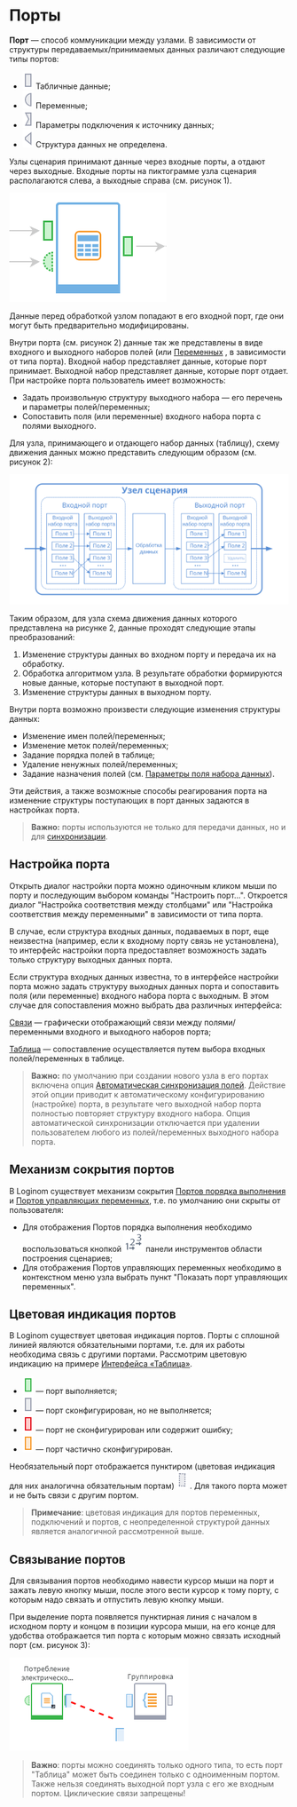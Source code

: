 # Порты

**Порт** — способ коммуникации между узлами. В зависимости от структуры передаваемых/принимаемых данных различают следующие типы портов:

* ![](../../media/app/icons/ports/input-table-inactive.svg) Табличные данные;
* ![](../../media/app/icons/ports/input-variable-inactive.svg) Переменные;
* ![](../../media/app/icons/ports/input-connection-inactive.svg) Параметры подключения к источнику данных;
* ![](../../media/app/icons/ports/input-model-inactive.svg) Структура данных не определена.

Узлы сценария принимают данные через входные порты, а отдают через выходные. Входные порты на пиктограмме узла сценария располагаются слева, а выходные справа (см. рисунок 1).

![Узел сценария с двумя входными и одним выходным портом.](ports-1.png)

Данные перед обработкой узлом попадают в его входной порт, где они могут быть предварительно модифицированы.

Внутри порта (см. рисунок 2) данные так же представлены в виде входного и выходного наборов полей (или [Переменных](../variables/README.md)
, в зависимости от типа порта). Входной набор представляет данные, которые порт принимает. Выходной набор представляет данные, которые порт отдает. При настройке порта пользователь имеет возможность:

* Задать произвольную структуру выходного набора — его перечень и параметры полей/переменных;
* Сопоставить поля (или переменные) входного набора порта с полями выходного.

Для узла, принимающего и отдающего набор данных (таблицу), схему движения данных можно представить следующим образом (см. рисунок 2):

![Схема движения данных для узла, принимающего и отдающего набор данных (таблицу).](ports-2.svg)

Таким образом, для узла схема движения данных которого представлена на рисунке 2, данные проходят следующие этапы преобразований:

1. Изменение структуры данных во входном порту и передача их на обработку.
1. Обработка алгоритмом узла. В результате обработки формируются новые данные, которые поступают в выходной порт.
1. Изменение структуры данных в выходном порту.

Внутри порта возможно произвести следующие изменения структуры данных:

* Изменение имен полей/переменных;
* Изменение меток полей/переменных;
* Задание порядка полей в таблице;
* Удаление ненужных полей/переменных;
* Задание назначения полей (см. [Параметры поля набора данных](../../data/datasetfieldoptions.md)).

Эти действия, а также возможные способы реагирования порта на изменение структуры поступающих в порт данных задаются в настройках порта.

>**Важно:**
>порты используются не только для передачи данных, но и для [синхронизации](../ports/field-synchronization.md).

## Настройка порта

Открыть диалог настройки порта можно одиночным кликом мыши по порту и последующим выбором команды "Настроить порт…". Откроется диалог "Настройка соответствия между столбцами" или "Настройка соответствия между переменными" в зависимости от типа порта.

В случае, если структура входных данных, подаваемых в порт, еще неизвестна (например, если к входному порту связь не установлена), то интерфейс настройки порта предоставляет возможность задать только структуру выходных данных порта.

Если структура входных данных известна, то в интерфейсе настройки порта можно задать структуру выходных данных порта и сопоставить поля (или переменные) входного набора порта с выходным. В этом случае для сопоставления можно выбрать два различных интерфейса:

[Связи](../ports/interface-relations.md) — графически отображающий связи между полями/переменными входного и выходного наборов порта;

[Таблица](../ports/interface-table.md) — сопоставление осуществляется путем выбора входных полей/переменных в таблице.

>**Важно:**
>по умолчанию при создании нового узла в его портах включена опция [Автоматическая синхронизация полей](../ports/field-synchronization.md). Действие этой опции приводит к автоматическому конфигурированию (настройке) порта, в результате чего выходной набор порта полностью повторяет структуру входного набора. Опция автоматической синхронизации отключается при удалении пользователем любого из полей/переменных выходного набора порта.

## Механизм сокрытия портов

В Loginom существует механизм сокрытия [Портов порядка выполнения](../ports/service-ports.md) и [Портов управляющих переменных](../variables/control-variables.md), т.е. по умолчанию они скрыты от пользователя:

* Для отображения Портов порядка выполнения необходимо воспользоваться кнопкой ![](../../media/app/icons/toolbar-18/toolbar-18-62.svg)
панели инструментов области построения сценариев;
* Для отображения Портов управляющих переменных необходимо в контекстном меню узла выбрать пункт "Показать порт управляющих переменных".

## Цветовая индикация портов

В Loginom существует цветовая индикация портов. Порты с сплошной линией являются обязательными портами, т.е. для их работы необходима связь с другими портами. Рассмотрим цветовую индикацию на примере [Интерфейса «Таблица»](./interface-table.md).

* ![](../../media/app/icons/ports/input-table-active.svg) — порт выполняется;
* ![](../../media/app/icons/ports/input-table-inactive.svg) — порт сконфигурирован, но не выполняется;
* ![](../../media/app/icons/ports/input-table-error.svg) — порт не сконфигурирован или содержит ошибку;
* ![](../../media/app/icons/ports/input-table-warning.svg) — порт частично сконфигурирован.

Необязательный порт отображается пунктиром (цветовая индикация для них аналогична обязательным портам)
![](../../media/app/icons/ports/optiona-output-table-inactive.svg)
. Для такого порта может и не быть связи с другим портом.

>**Примечание**: цветовая индикация для портов переменных, подключений и портов, с неопределенной структурой данных является аналогичной рассмотренной выше.

## Связывание портов

Для связывания портов необходимо навести курсор мыши на порт и зажать левую кнопку мыши, после этого вести курсор к тому порту, с которым надо связать и отпустить левую кнопку мыши.

При выделение порта появляется пунктирная линия с началом в исходном порту и концом в позиции курсора мыши, на его конце для удобства отображается тип порта с которым можно связать исходный порт (см. рисунок 3):

![Соединение портов.](ports-3.png)

>**Важно**: порты можно соединять только одного типа, то есть порт "Таблица" может быть соединен только с одноименным портом. Также нельзя соединять выходной порт узла с его же входным портом. Циклические связи запрещены!